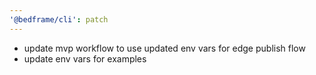 ```yaml
---
'@bedframe/cli': patch
---
```


- update mvp workflow to use updated env vars for edge publish flow
- update env vars for examples
